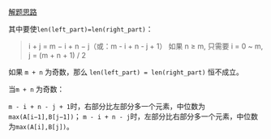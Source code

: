 [解题思路](https://leetcode-cn.com/problems/median-of-two-sorted-arrays/solution/xun-zhao-liang-ge-you-xu-shu-zu-de-zhong-wei-shu-b/)

其中要使`len(left_part)=len(right_part)`：

> i + j = m − i + n − j（或：m - i + n - j + 1）
> 如果 n ≥ m, 只需要 i = 0 ~ m, j = (m + n + 1) / 2

如果 `m + n` 为奇数，那么 `len(left_part) = len(right_part)` 恒不成立。

当`m + n` 为奇数：

`m - i + n - j + 1`时，右部分比左部分多一个元素，中位数为`max(A[i−1],B[j−1])`；
`m - i + n - j`时，左部分比右部分多一个元素，中位数为`max(A[i],B[j])`。
